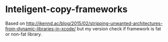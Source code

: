 # Inteligent-copy-frameworks

Based on http://ikennd.ac/blog/2015/02/stripping-unwanted-architectures-from-dynamic-libraries-in-xcode/ but my version check if framework is fat or non-fat library. 
